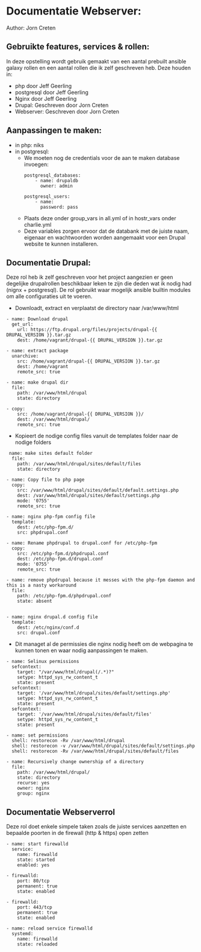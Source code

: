 # Documentatie Webserver:
Author: Jorn Creten

## Gebruikte features, services & rollen:

In deze opstelling wordt gebruik gemaakt van een aantal prebuilt ansible galaxy rollen en een aantal rollen die ik zelf geschreven heb. Deze houden in:
- php door Jeff Geerling
- postgresql door Jeff Geerling
- Nginx door Jeff Geerling
- Drupal: Geschreven door Jorn Creten
- Webserver: Geschreven door Jorn Creten

## Aanpassingen te maken:
- in php: niks
- in postgresql:
    - We moeten nog de credentials voor de aan te maken database invoegen:
        ```
        postgresql_databases:
            - name: drupaldb
              owner: admin

        postgresql_users:
            - name:
              password: pass
        ```
    - Plaats deze onder group_vars in all.yml of in hostr_vars onder charlie.yml
    - Deze variables zorgen ervoor dat de databank met de juiste naam, eigenaar en wachtwoorden worden aangemaakt voor een Drupal website te kunnen installeren.

## Documentatie Drupal:
Deze rol heb ik zelf geschreven voor het project aangezien er geen degelijke drupalrollen beschikbaar leken te zijn die deden wat ik nodig had (nignx + postgresql). De rol gebruikt waar mogelijk ansible builtin modules om alle configuraties uit te voeren.

- Downloadt, extract en verplaatst de directory naar /var/www/html
```
- name: Download drupal
  get_url:
    url: https://ftp.drupal.org/files/projects/drupal-{{ DRUPAL_VERSION }}.tar.gz
    dest: /home/vagrant/drupal-{{ DRUPAL_VERSION }}.tar.gz

- name: extract package
  unarchive:
    src: /home/vagrant/drupal-{{ DRUPAL_VERSION }}.tar.gz
    dest: /home/vagrant
    remote_src: true

- name: make drupal dir
  file:
    path: /var/www/html/drupal
    state: directory

- copy:
    src: /home/vagrant/drupal-{{ DRUPAL_VERSION }}/
    dest: /var/www/html/drupal/
    remote_src: true
``` 
- Kopieert de nodige config files vanuit de templates folder naar de nodige folders
```
 name: make sites default folder
  file:
    path: /var/www/html/drupal/sites/default/files
    state: directory

- name: Copy file to php page 
  copy:
    src: /var/www/html/drupal/sites/default/default.settings.php
    dest: /var/www/html/drupal/sites/default/settings.php
    mode: '0755'
    remote_src: true

- name: nginx php-fpm config file
  template: 
    dest: /etc/php-fpm.d/
    src: phpdrupal.conf

- name: Rename phpdrupal to drupal.conf for /etc/php-fpm
  copy:
    src: /etc/php-fpm.d/phpdrupal.conf
    dest: /etc/php-fpm.d/drupal.conf
    mode: '0755'
    remote_src: true

- name: remove phpdrupal because it messes with the php-fpm daemon and this is a nasty workaround
  file:
    path: /etc/php-fpm.d/phpdrupal.conf
    state: absent


- name: nginx drupal.d config file
  template: 
    dest: /etc/nginx/conf.d
    src: drupal.conf
```

- Dit managet al de permissies die nginx nodig heeft om de webpagina te kunnen tonen en waar nodig aanpassingen te maken.

```
- name: Selinux permissions
  sefcontext:
    target: "/var/www/html/drupal(/.*)?"
    setype: httpd_sys_rw_content_t
    state: present
  sefcontext:
    target: '/var/www/html/drupal/sites/default/settings.php'
    setype: httpd_sys_rw_content_t
    state: present
  sefcontext:
    target: '/var/www/html/drupal/sites/default/files'
    setype: httpd_sys_rw_content_t
    state: present

- name: set permissions
  shell: restorecon -Rv /var/www/html/drupal
  shell: restorecon -v /var/www/html/drupal/sites/default/settings.php
  shell: restorecon -Rv /var/www/html/drupal/sites/default/files
 
- name: Recursively change ownership of a directory
  file:
    path: /var/www/html/drupal/
    state: directory
    recurse: yes
    owner: nginx
    group: nginx
```

## Documentatie Webserverrol
Deze rol doet enkele simpele taken zoals de juiste services aanzetten en bepaalde poorten in de firewall (http & https) open zetten
```
- name: start firewalld
  service:
    name: firewalld
    state: started
    enabled: yes

- firewalld:
    port: 80/tcp
    permanent: true
    state: enabled

- firewalld:
    port: 443/tcp
    permanent: true
    state: enabled

- name: reload service firewalld
  systemd:
    name: firewalld
    state: reloaded

```